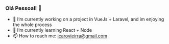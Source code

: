### Olá Pessoal! 👋


- 🔭 I’m currently working on a project in VueJs + Laravel, and im enjoying the whole process
- 🌱 I’m currently learning React + Node
- 📫 How to reach me: icarovieirra@gmail.com

<!--
**icarovie/icarovie** is a ✨ _special_ ✨ repository because its `README.md` (this file) appears on your GitHub profile.

Here are some ideas to get you started:

- 🔭 I’m currently working on ...
- 🌱 I’m currently learning ...
- 👯 I’m looking to collaborate on ...
- 🤔 I’m looking for help with ...
- 💬 Ask me about ...
- 📫 How to reach me: ...
- 😄 Pronouns: ...
- ⚡ Fun fact: ...
-->
